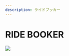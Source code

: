 ```yaml
---
description: ライドブッカー
---
```


# RIDE BOOKER

![](https://bandai-a.akamaihd.net/bc/images/shop\_top\_b-toys-shop/20211109\_decadriver\_5gwsxp6f\_0js7xa\_cp\_logo\_ridebooker.png)
